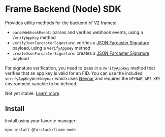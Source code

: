 # Frame Backend (Node) SDK

Provides utility methods for the backend of V2 frames:

- `parseWebhookEvent`: parses and verifies webhook events, using a `VerifyAppKey` method
- `verifyJsonFarcasterSignature`: verifies a [JSON Farcaster Signature](https://github.com/farcasterxyz/protocol/discussions/208) payload, using a `VerifyAppKey` method
- `createJsonFarcasterSignature`: creates a [JSON Farcaster Signature](https://github.com/farcasterxyz/protocol/discussions/208) payload

For signature verification, you need to pass in a `VerifyAppKey` method that verifies that an app key is valid for an FID. You can use the included `verifyAppKeyWithNeynar` which uses [Neynar](https://neynar.com) and requires the `NEYNAR_API_KEY` environment variable to be defined.

Not yet stable. [Learn more](https://github.com/farcasterxyz/frames/wiki/frames-v2-developer-playground-preview).

## Install

Install using your favorite manager:

```
npm install @farstack/frame-node
```
